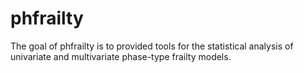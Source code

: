 
<!-- README.md is generated from README.Rmd. Please edit that file -->

# phfrailty

<!-- badges: start -->
<!-- badges: end -->

The goal of phfrailty is to provided tools for the statistical analysis
of univariate and multivariate phase-type frailty models.
